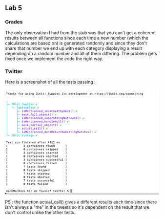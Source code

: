 ## Lab 5

### Grades 

The only observation I had from the stub was that you can't get a coherent results between all functions since each time a new number (which the calculations are based on) is generated randomly and since they don't share that number we end up with each category displaying a result depending on a random number and all of them differing.
The problem gets fixed once we implement the code the right way.


### Twitter 

Here is a screenshot of all the tests passing :

![alt text](https://github.com/Youssef2430/seg3503_playground/blob/main/Lab5/screenshots/Twitter.png?raw=true)

PS : the function actual_call() gives a different results each time since there isn't always a "me" in the tweets so it's dependent on the result that we don't control unlike the other tests.